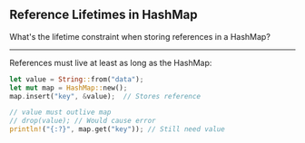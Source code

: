 ## Reference Lifetimes in HashMap

What's the lifetime constraint when storing references in a HashMap?

---

References must live at least as long as the HashMap:
```rust
let value = String::from("data");
let mut map = HashMap::new();
map.insert("key", &value);  // Stores reference

// value must outlive map
// drop(value); // Would cause error
println!("{:?}", map.get("key")); // Still need value
```

